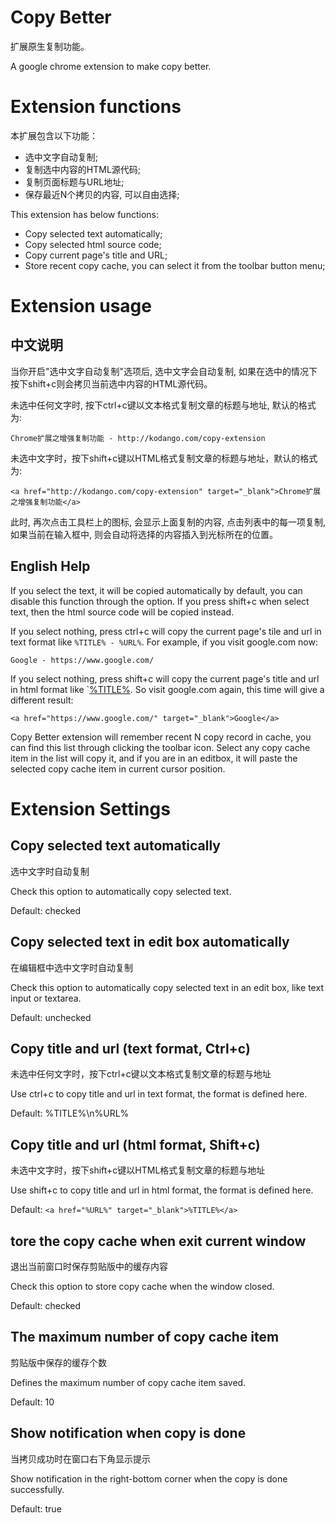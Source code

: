 Copy Better
===========

扩展原生复制功能。

A google chrome extension to make copy better.

Extension functions
===================

本扩展包含以下功能：

* 选中文字自动复制;
* 复制选中内容的HTML源代码;
* 复制页面标题与URL地址;
* 保存最近N个拷贝的内容, 可以自由选择;

This extension has below functions:
* Copy selected text automatically;
* Copy selected html source code;
* Copy current page's title and URL;
* Store recent copy cache, you can select it from the toolbar button menu;

Extension usage
================
中文说明
--------

当你开启"选中文字自动复制"选项后, 选中文字会自动复制, 如果在选中的情况下按下shift+c则会拷贝当前选中内容的HTML源代码。

未选中任何文字时, 按下ctrl+c键以文本格式复制文章的标题与地址, 默认的格式为:

    Chrome扩展之增强复制功能 - http://kodango.com/copy-extension

未选中文字时，按下shift+c键以HTML格式复制文章的标题与地址，默认的格式为:

    <a href="http://kodango.com/copy-extension" target="_blank">Chrome扩展之增强复制功能</a>

此时, 再次点击工具栏上的图标, 会显示上面复制的内容, 点击列表中的每一项复制, 如果当前在输入框中, 则会自动将选择的内容插入到光标所在的位置。

English Help
------------

If you select the text, it will be copied automatically by default, you can
disable this function through the option. If you press shift+c when select text,
then the html source code will be copied instead.

If you select nothing, press ctrl+c will copy the current page's tile and url
in text format like `%TITLE% - %URL%`. For example, if you visit google.com
now:

    Google - https://www.google.com/

If you select nothing, press shift+c will copy the current page's title and url
in html format like `<a href="%URL%" target="_blank">%TITLE%</a>. So visit
google.com again, this time will give a different result:

    <a href="https://www.google.com/" target="_blank">Google</a>

Copy Better extension will remember recent N copy record in cache, you can find
this list through clicking the toolbar icon. Select any copy cache item in the
list will copy it, and if you are in an editbox, it will paste the selected copy
cache item in current cursor position.

Extension Settings
==================

Copy selected text automatically
--------------------------------
 
选中文字时自动复制

Check this option to automatically copy selected text.

Default: checked

Copy selected text in edit box automatically
--------------------------------------------

在编辑框中选中文字时自动复制

Check this option to automatically copy selected text in an edit box, like text
input or textarea.

Default: unchecked

Copy title and url (text format, Ctrl+c)
----------------------------------------

未选中任何文字时，按下ctrl+c键以文本格式复制文章的标题与地址

Use ctrl+c to copy title and url in text format, the format is defined here. 

Default: %TITLE%\n%URL%

Copy title and url (html format, Shift+c)
------------------------------------------

未选中文字时，按下shift+c键以HTML格式复制文章的标题与地址

Use shift+c to copy title and url in html format, the format is defined here.

Default: `<a href="%URL%" target="_blank">%TITLE%</a>`
	
tore the copy cache when exit current window
--------------------------------------------

退出当前窗口时保存剪贴版中的缓存内容

Check this option to store copy cache when the window closed.

Default: checked

The maximum number of copy cache item
-------------------------------------

剪贴版中保存的缓存个数

Defines the maximum number of copy cache item saved.

Default: 10

Show notification when copy is done
----------------------------------------

当拷贝成功时在窗口右下角显示提示

Show notification in the right-bottom corner when the copy is done successfully.

Default: true
